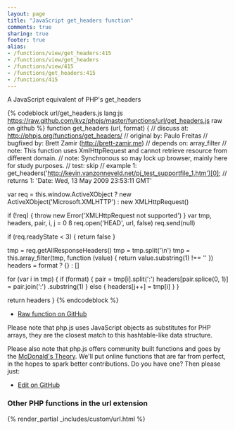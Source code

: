 ```yaml
---
layout: page
title: "JavaScript get_headers function"
comments: true
sharing: true
footer: true
alias:
- /functions/view/get_headers:415
- /functions/view/get_headers
- /functions/view/415
- /functions/get_headers:415
- /functions/415
---
```

<!-- Generated by Rakefile:build -->
A JavaScript equivalent of PHP's get_headers

{% codeblock url/get_headers.js lang:js https://raw.github.com/kvz/phpjs/master/functions/url/get_headers.js raw on github %}
function get_headers (url, format) {
  //  discuss at: http://phpjs.org/functions/get_headers/
  // original by: Paulo Freitas
  // bugfixed by: Brett Zamir (http://brett-zamir.me)
  //  depends on: array_filter
  //        note: This function uses XmlHttpRequest and cannot retrieve resource from different domain.
  //        note: Synchronous so may lock up browser, mainly here for study purposes.
  //        test: skip
  //   example 1: get_headers('http://kevin.vanzonneveld.net/pj_test_supportfile_1.htm')[0];
  //   returns 1: 'Date: Wed, 13 May 2009 23:53:11 GMT'

  var req = this.window.ActiveXObject ? new ActiveXObject('Microsoft.XMLHTTP') : new XMLHttpRequest()

  if (!req) {
    throw new Error('XMLHttpRequest not supported')
  }
  var tmp, headers, pair, i, j = 0
  ß
  req.open('HEAD', url, false)
  req.send(null)

  if (req.readyState < 3) {
    return false
  }

  tmp = req.getAllResponseHeaders()
  tmp = tmp.split('\n')
  tmp = this.array_filter(tmp, function (value) {
    return value.substring(1) !== ''
  })
  headers = format ? {} : []

  for (var i in tmp) {
    if (format) {
      pair = tmp[i].split(':')
      headers[pair.splice(0, 1)] = pair.join(':')
        .substring(1)
    } else {
      headers[j++] = tmp[i]
    }
  }

  return headers
}
{% endcodeblock %}

 - [Raw function on GitHub](https://github.com/kvz/phpjs/blob/master/functions/url/get_headers.js)

Please note that php.js uses JavaScript objects as substitutes for PHP arrays, they are 
the closest match to this hashtable-like data structure. 

Please also note that php.js offers community built functions and goes by the 
[McDonald's Theory](https://medium.com/what-i-learned-building/9216e1c9da7d). We'll put online 
functions that are far from perfect, in the hopes to spark better contributions. 
Do you have one? Then please just: 

 - [Edit on GitHub](https://github.com/kvz/phpjs/edit/master/functions/url/get_headers.js)


### Other PHP functions in the url extension
{% render_partial _includes/custom/url.html %}
